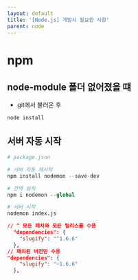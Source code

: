 ```yaml
---
layout: default
title: '[Node.js] 개발시 필요한 사항'
parent: node
---
```


# npm


## node-module 폴더 없어졌을 떄
 - git에서 불러온 후
```sh
node install
```


## 서버 자동 시작
```s
# package.json

# 서버 자동 재시작
npm install nodemon --save-dev

# 전역 설치
npm i nodemon --global

# 서버 시작
nodemon index.js
```



```json
// ^ 모든 패치와 모든 릴리스를 수용
  "dependencies": {
    "slugify": "^1.6.6"
  },
// 패치된 버전만 수용
"dependencies": {
    "slugify": "~1.6.6"
  },
```